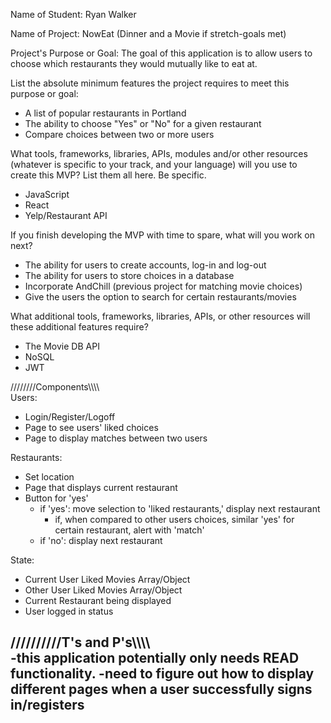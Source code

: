 Name of Student: Ryan Walker

Name of Project: NowEat (Dinner and a Movie if stretch-goals met)

Project's Purpose or Goal: The goal of this application is to allow users to choose which restaurants they would mutually like to eat at.

List the absolute minimum features the project requires to meet this purpose or goal:
- A list of popular restaurants in Portland
- The ability to choose "Yes" or "No" for a given restaurant
- Compare choices between two or more users

What tools, frameworks, libraries, APIs, modules and/or other resources (whatever is specific to your track, and your language) will you use to create this MVP? List them all here. Be specific.
- JavaScript 
- React
- Yelp/Restaurant API

If you finish developing the MVP with time to spare, what will you work on next?
- The ability for users to create accounts, log-in and log-out
- The ability for users to store choices in a database
- Incorporate AndChill (previous project for matching movie choices)
- Give the users the option to search for certain restaurants/movies

What additional tools, frameworks, libraries, APIs, or other resources will these additional features require?
- The Movie DB API
- NoSQL
- JWT


////////Components\\\\\\\\\
Users:
* Login/Register/Logoff
* Page to see users' liked choices
* Page to display matches between two users

Restaurants:
* Set location
* Page that displays current restaurant
* Button for 'yes'
  * if 'yes': move selection to 'liked restaurants,' display next restaurant
    * if, when compared to other users choices, similar 'yes' for certain restaurant, alert with 'match'
  * if 'no': display next restaurant

State: 
* Current User Liked Movies Array/Object
* Other User Liked Movies Array/Object
* Current Restaurant being displayed
* User logged in status

//////////T's and P's\\\\\\\\\
-this application potentially only needs READ functionality. 
-need to figure out how to display different pages when a user successfully signs in/registers
-


